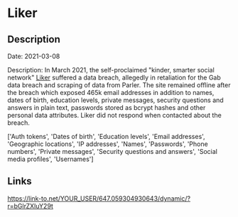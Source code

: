 # Liker

## Description

Date: 2021-03-08

Description:
In March 2021, the self-proclaimed &quot;kinder, smarter social network&quot; <a href="https://liker.com/" target="_blank" rel="noopener">Liker</a> suffered a data breach, allegedly in retaliation for the Gab data breach and scraping of data from Parler. The site remained offline after the breach which exposed 465k email addresses in addition to names, dates of birth, education levels, private messages, security questions and answers in plain text, passwords stored as bcrypt hashes and other personal data attributes. Liker did not respond when contacted about the breach.


['Auth tokens', 'Dates of birth', 'Education levels', 'Email addresses', 'Geographic locations', 'IP addresses', 'Names', 'Passwords', 'Phone numbers', 'Private messages', 'Security questions and answers', 'Social media profiles', 'Usernames']

## Links

https://link-to.net/YOUR_USER/647.059304930643/dynamic/?r=bGlrZXIuY29t
